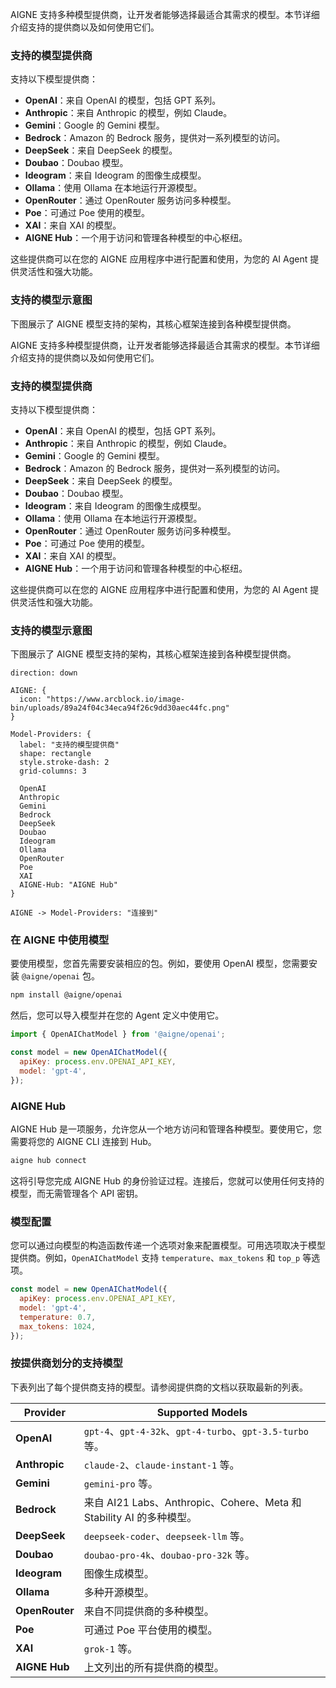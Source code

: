 AIGNE 支持多种模型提供商，让开发者能够选择最适合其需求的模型。本节详细介绍支持的提供商以及如何使用它们。

### 支持的模型提供商

支持以下模型提供商：

- **OpenAI**：来自 OpenAI 的模型，包括 GPT 系列。
- **Anthropic**：来自 Anthropic 的模型，例如 Claude。
- **Gemini**：Google 的 Gemini 模型。
- **Bedrock**：Amazon 的 Bedrock 服务，提供对一系列模型的访问。
- **DeepSeek**：来自 DeepSeek 的模型。
- **Doubao**：Doubao 模型。
- **Ideogram**：来自 Ideogram 的图像生成模型。
- **Ollama**：使用 Ollama 在本地运行开源模型。
- **OpenRouter**：通过 OpenRouter 服务访问多种模型。
- **Poe**：可通过 Poe 使用的模型。
- **XAI**：来自 XAI 的模型。
- **AIGNE Hub**：一个用于访问和管理各种模型的中心枢纽。

这些提供商可以在您的 AIGNE 应用程序中进行配置和使用，为您的 AI Agent 提供灵活性和强大功能。

### 支持的模型示意图

下图展示了 AIGNE 模型支持的架构，其核心框架连接到各种模型提供商。

AIGNE 支持多种模型提供商，让开发者能够选择最适合其需求的模型。本节详细介绍支持的提供商以及如何使用它们。

### 支持的模型提供商

支持以下模型提供商：

- **OpenAI**：来自 OpenAI 的模型，包括 GPT 系列。
- **Anthropic**：来自 Anthropic 的模型，例如 Claude。
- **Gemini**：Google 的 Gemini 模型。
- **Bedrock**：Amazon 的 Bedrock 服务，提供对一系列模型的访问。
- **DeepSeek**：来自 DeepSeek 的模型。
- **Doubao**：Doubao 模型。
- **Ideogram**：来自 Ideogram 的图像生成模型。
- **Ollama**：使用 Ollama 在本地运行开源模型。
- **OpenRouter**：通过 OpenRouter 服务访问多种模型。
- **Poe**：可通过 Poe 使用的模型。
- **XAI**：来自 XAI 的模型。
- **AIGNE Hub**：一个用于访问和管理各种模型的中心枢纽。

这些提供商可以在您的 AIGNE 应用程序中进行配置和使用，为您的 AI Agent 提供灵活性和强大功能。

### 支持的模型示意图

下图展示了 AIGNE 模型支持的架构，其核心框架连接到各种模型提供商。

```d2
direction: down

AIGNE: {
  icon: "https://www.arcblock.io/image-bin/uploads/89a24f04c34eca94f26c9dd30aec44fc.png"
}

Model-Providers: {
  label: "支持的模型提供商"
  shape: rectangle
  style.stroke-dash: 2
  grid-columns: 3

  OpenAI
  Anthropic
  Gemini
  Bedrock
  DeepSeek
  Doubao
  Ideogram
  Ollama
  OpenRouter
  Poe
  XAI
  AIGNE-Hub: "AIGNE Hub"
}

AIGNE -> Model-Providers: "连接到"
```

### 在 AIGNE 中使用模型

要使用模型，您首先需要安装相应的包。例如，要使用 OpenAI 模型，您需要安装 `@aigne/openai` 包。

```bash
npm install @aigne/openai
```

然后，您可以导入模型并在您的 Agent 定义中使用它。

```javascript
import { OpenAIChatModel } from '@aigne/openai';

const model = new OpenAIChatModel({
  apiKey: process.env.OPENAI_API_KEY,
  model: 'gpt-4',
});
```

### AIGNE Hub

AIGNE Hub 是一项服务，允许您从一个地方访问和管理各种模型。要使用它，您需要将您的 AIGNE CLI 连接到 Hub。

```bash
aigne hub connect
```

这将引导您完成 AIGNE Hub 的身份验证过程。连接后，您就可以使用任何支持的模型，而无需管理各个 API 密钥。

### 模型配置

您可以通过向模型的构造函数传递一个选项对象来配置模型。可用选项取决于模型提供商。例如，`OpenAIChatModel` 支持 `temperature`、`max_tokens` 和 `top_p` 等选项。

```javascript
const model = new OpenAIChatModel({
  apiKey: process.env.OPENAI_API_KEY,
  model: 'gpt-4',
  temperature: 0.7,
  max_tokens: 1024,
});
```

### 按提供商划分的支持模型

下表列出了每个提供商支持的模型。请参阅提供商的文档以获取最新的列表。

| Provider | Supported Models |
| --- | --- |
| **OpenAI** | `gpt-4`、`gpt-4-32k`、`gpt-4-turbo`、`gpt-3.5-turbo` 等。 |
| **Anthropic** | `claude-2`、`claude-instant-1` 等。 |
| **Gemini** | `gemini-pro` 等。 |
| **Bedrock** | 来自 AI21 Labs、Anthropic、Cohere、Meta 和 Stability AI 的多种模型。 |
| **DeepSeek** | `deepseek-coder`、`deepseek-llm` 等。 |
| **Doubao** | `doubao-pro-4k`、`doubao-pro-32k` 等。 |
| **Ideogram** | 图像生成模型。 |
| **Ollama** | 多种开源模型。 |
| **OpenRouter** | 来自不同提供商的多种模型。 |
| **Poe** | 可通过 Poe 平台使用的模型。 |
| **XAI** | `grok-1` 等。 |
| **AIGNE Hub**| 上文列出的所有提供商的模型。 |